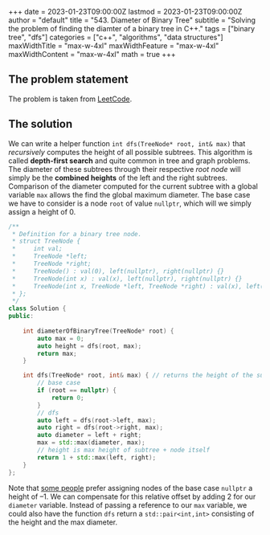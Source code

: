 +++
date = 2023-01-23T09:00:00Z
lastmod = 2023-01-23T09:00:00Z
author = "default"
title = "543. Diameter of Binary Tree"
subtitle = "Solving the problem of finding the diamter of a binary tree in C++."
tags = ["binary tree", "dfs"]
categories = ["c++", "algorithms", "data structures"]
maxWidthTitle = "max-w-4xl"
maxWidthFeature = "max-w-4xl"
maxWidthContent = "max-w-4xl"
math = true
+++

## The problem statement

The problem is taken from [LeetCode](https://leetcode.com/problems/diameter-of-binary-tree/description/).

## The solution

We can write a helper function `int dfs(TreeNode* root, int& max)` that *recursively* computes the height of all possible subtrees. This algorithm is called **depth-first search** and quite common in tree and graph problems. The diameter of these subtrees through their respective *root node* will simply be the **combined heights** of the left and the right subtrees. Comparison of the diameter computed for the current subtree with a global variable `max` allows the find the global maximum diameter. The base case we have to consider is a node `root` of value `nullptr`, which will we simply assign a height of 0.

```c++
/**
 * Definition for a binary tree node.
 * struct TreeNode {
 *     int val;
 *     TreeNode *left;
 *     TreeNode *right;
 *     TreeNode() : val(0), left(nullptr), right(nullptr) {}
 *     TreeNode(int x) : val(x), left(nullptr), right(nullptr) {}
 *     TreeNode(int x, TreeNode *left, TreeNode *right) : val(x), left(left), right(right) {}
 * };
 */
class Solution {
public:
    
    int diameterOfBinaryTree(TreeNode* root) {
        auto max = 0;
        auto height = dfs(root, max);
        return max;
    }

    int dfs(TreeNode* root, int& max) { // returns the height of the subtree starting from root
        // base case
        if (root == nullptr) {
            return 0;
        }
        // dfs
        auto left = dfs(root->left, max);
        auto right = dfs(root->right, max);
        auto diameter = left + right;
        max = std::max(diameter, max);
        // height is max height of subtree + node itself
        return 1 + std::max(left, right);
    }
};
```

Note that [some people](https://www.youtube.com/watch?v=bkxqA8Rfv04) prefer assigning nodes of the base case `nullptr` a height of –1. We can compensate for this relative offset by adding 2 for our `diameter` variable. Instead of passing a reference to our `max` variable, we could also have the function `dfs` return a `std::pair<int,int>` consisting of the height and the max diameter.
